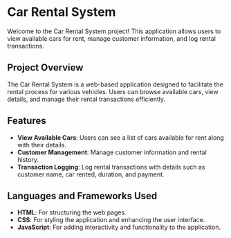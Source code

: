 # Car Rental System
Welcome to the Car Rental System project! This application allows users to view available cars for rent, manage customer information, and log rental transactions.

## Project Overview
The Car Rental System is a web-based application designed to facilitate the rental process for various vehicles. Users can browse available cars, view details, and manage their rental transactions efficiently.

## Features
- **View Available Cars**: Users can see a list of cars available for rent along with their details.
- **Customer Management**: Manage customer information and rental history.
- **Transaction Logging**: Log rental transactions with details such as customer name, car rented, duration, and payment.

## Languages and Frameworks Used
- **HTML**: For structuring the web pages.
- **CSS**: For styling the application and enhancing the user interface.
- **JavaScript**: For adding interactivity and functionality to the application.
